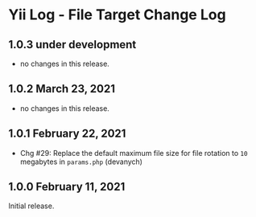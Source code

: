 # Yii Log - File Target Change Log


## 1.0.3 under development

- no changes in this release.


## 1.0.2 March 23, 2021

- no changes in this release.

## 1.0.1 February 22, 2021

- Chg #29: Replace the default maximum file size for file rotation to `10` megabytes in `params.php` (devanych)

## 1.0.0 February 11, 2021

Initial release.
